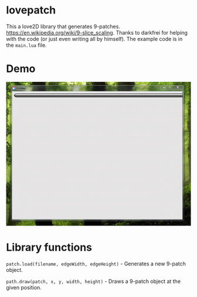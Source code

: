# lovepatch

This a love2D library that generates 9-patches. https://en.wikipedia.org/wiki/9-slice_scaling. Thanks to darkfrei for helping with the code (or just even writing all by himself).
The example code is in the `main.lua` file.

# Demo

![pic1](demo.gif)

# Library functions

`patch.load(filename, edgeWidth, edgeHeight)` - Generates a new 9-patch object.

`path.draw(patch, x, y, width, height)` - Draws a 9-patch object at the given position.
